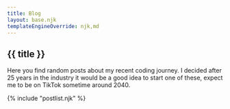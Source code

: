 ```yaml
---
title: Blog
layout: base.njk
templateEngineOverride: njk,md
---
```


<h2>{{ title }}</h2>

<p>Here you find random posts about my recent coding journey. I decided after 25 years in the industry it would be a good idea to start one of these, expect me to be on TikTok sometime around 2040.</p>

<div class="columns">
    {% include "postlist.njk" %}
</div>
